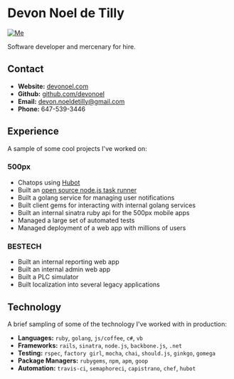 # Devon Noel de Tilly

[![Me](https://img.shields.io/badge/build-passing-brightgreen.svg?style=flat-square)](http://devonoel.com/)

Software developer and mercenary for hire.

## Contact
+ **Website:** [devonoel.com](http://devonoel.com/)
+ **Github:** [github.com/devonoel](https://github.com/DevoNoel)
+ **Email:** [devon.noeldetilly@gmail.com](mailto:devon.noeldetilly@gmail.com)
+ **Phone:** 647-539-3446

## Experience
A sample of some cool projects I've worked on:

### 500px
+ Chatops using [Hubot](https://hubot.github.com/)
+ Built an [open source node.js task runner](https://github.com/500px/gunter)
+ Built a golang service for managing user notifications
+ Built client gems for interacting with internal golang services
+ Built an internal sinatra ruby api for the 500px mobile apps
+ Managed a large set of automated tests
+ Managed deployment of a web app with millions of users

### BESTECH
+ Built an internal reporting web app
+ Built an internal admin web app
+ Built a PLC simulator
+ Built localization into several legacy applications

## Technology
A brief sampling of some of the technology I've worked with in production:

+ **Languages:** `ruby`, `golang`, `js/coffee`, `c#`, `vb`
+ **Frameworks:** `rails`, `sinatra`, `node.js`, `backbone.js`, `.net` 
+ **Testing:** `rspec`, `factory girl`, `mocha`, `chai`, `should.js`, `ginkgo`, `gomega`
+ **Package Managers:** `rubygems`, `npm`, `apm`, `goop`
+ **Automation:** `travis-ci`, `semaphoreci`, `capistrano`, `chef`, `hubot`

